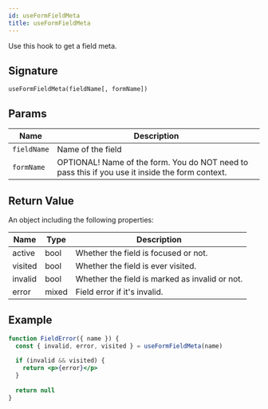```yaml
---
id: useFormFieldMeta
title: useFormFieldMeta
---
```


Use this hook to get a field meta.

## Signature

`useFormFieldMeta(fieldName[, formName])`

## Params

| Name        | Description |
| ----------- | ----------- |
| `fieldName` | Name of the field |
| `formName`  | OPTIONAL! Name of the form. You do NOT need to pass this if you use it inside the form context. |

## Return Value

An object including the following properties:

| Name    | Type  | Description |
| ------- | ----  | ----------- |
| active  | bool  | Whether the field is focused or not. |
| visited | bool  | Whether the field is ever visited. |
| invalid | bool  | Whether the field is marked as invalid or not. |
| error   | mixed | Field error if it's invalid. |

## Example

```jsx harmony
function FieldError({ name }) {
  const { invalid, error, visited } = useFormFieldMeta(name)
  
  if (invalid && visited) {
    return <p>{error}</p>
  }
  
  return null
}
```
